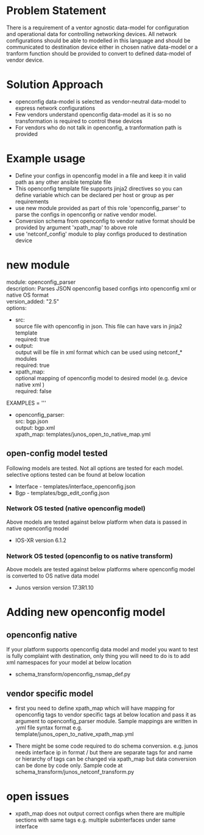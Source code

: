 # Problem Statement

There is a requirement of a ventor agnostic data-model for configuration and operational data for controlling networking devices. All network configurations should be able to modelled in this language and should be communicated to destination device either in chosen native data-model or a tranform function should be provided to convert to defined data-model of vendor device.

# Solution Approach
- openconfig data-model is selected as vendor-neutral data-model to express network configurations
- Few vendors understand openconfig data-model as it is so no transformation is required to control these devices
- For vendors who do not talk in openconfig, a tranformation path is provided

# Example usage
- Define your configs in openconfig model in a file and keep it in valid path as any other ansible template file
- This openconfig template file supports jinja2 directives so you can define variable which can be declared per
  host or group as per requirements
- use new module provided as part of this role 'openconfig_parser' to parse the configs in openconfig or native
  vendor model. 
- Conversion schema from openconfig to vendor native format should be provided by argument 'xpath_map' to above role
- use 'netconf_config' module to play configs produced to destination device

# new module

module: openconfig_parser                                                                                                                  
description: Parses JSON openconfig based configs into openconfig xml or native OS format                                                                                                                                    
version_added: "2.5"                                                                                                                        
options:                                                                                                                                    
   - src:                                                                                                                                      
       source file with openconfig in json. This file can have vars in jinja2 template                                                         
       required: true                                                                                                                          
   - output:                                                                                                                                   
       output will be file in xml format which can be used using netconf_* modules                                                                                                                                 
       required: true                                                                                                                          
   - xpath_map:                                                                                                                                
       optional mapping of openconfig model to desired model (e.g. device native xml )                                                                                                                           
       required: false                                                                                                                         
                                                                                                                                     
EXAMPLES = '''                                                                                                                              
- openconfig_parser:                                                                                                                       
    src: bgp.json                                                                                                                           
    output: bgp.xml                                                                                                                         
    xpath_map: templates/junos_open_to_native_map.yml  
    
 ## open-config model tested
 
 Following models are tested. Not all options are tested for each model. selective options tested can be found at below location
  - Interface - templates/interface_openconfig.json
  - Bgp - templates/bgp_edit_config.json 
 
 ### Network OS tested (native openconfig model)
 Above models are tested against below platform when data is passed in native openconfig model
 
 - IOS-XR version 6.1.2
 
 ### Network OS tested (openconfig to os native transform)
 
 Above models are tested against below platforms where openconfig model is converted to OS native data model
 - Junos version version 17.3R1.10
 
 # Adding new openconfig model
 
 ## openconfig native
 
 If your platform supports openconfig data model and model you want to test is fully complaint with destination, only thing you will need to do is to add xml namespaces for your model at below location
 
- schema_transform/openconfig_nsmap_def.py 

## vendor specific model
 - first you need to define xpath_map which will have mapping for openconfig tags to vendor specific tags at below location
   and pass it as argument to openconfig_parser module.
   Sample mappings are written in .yml file syntax format e.g. template/junos_open_to_native_xpath_map.yml
   
 - There might be some code required to do schema conversion. e.g. junos needs interface ip in format <ip-address>/<mask>
   but there are separate tags for <ip-address> and <mask> name or hierarchy of tags can be changed via xpath_map but data
  conversion can be done by code only.
   Sample code at schema_transform/junos_netconf_transform.py
  
  
  # open issues
  - xpath_map does not output correct configs when there are multiple sections with same tags e.g. multiple subinterfaces under same interface
 
